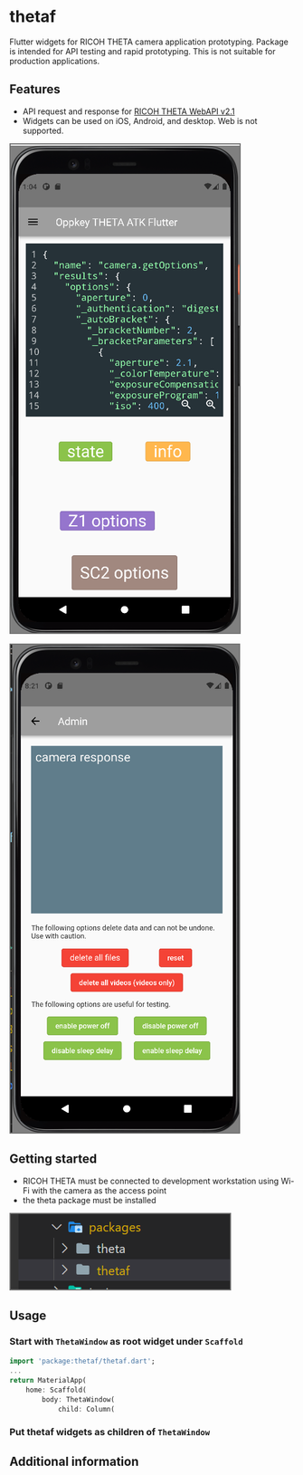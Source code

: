 <!-- 
This README describes the package. If you publish this package to pub.dev,
this README's contents appear on the landing page for your package.

For information about how to write a good package README, see the guide for
[writing package pages](https://dart.dev/guides/libraries/writing-package-pages). 

For general information about developing packages, see the Dart guide for
[creating packages](https://dart.dev/guides/libraries/create-library-packages)
and the Flutter guide for
[developing packages and plugins](https://flutter.dev/developing-packages). 
-->

# thetaf

Flutter widgets for RICOH THETA camera application prototyping.
Package is intended for API testing and rapid prototyping.
This is not suitable for production applications.

## Features

<!-- TODO: List what your package can do. Maybe include images, gifs, or videos. -->

* API request and response for [RICOH THETA WebAPI v2.1](https://api.ricoh/docs/theta-web-api-v2.1/)
* Widgets can be used on iOS, Android, and desktop. Web is not supported.

![use screen](readme_assets/images/home_screen.png)

![home screen](readme_assets/images/admin_screen.png)

## Getting started

<!-- 
TODO: List prerequisites and provide or point to information on how to
start using the package. -->

* RICOH THETA must be connected to development workstation using Wi-Fi with
the camera as the access point
* the theta package must be installed

![package requirements](readme_assets/images/package_requirements.png)

## Usage

### Start with `ThetaWindow` as root widget under `Scaffold`

```dart
import 'package:thetaf/thetaf.dart';
...
return MaterialApp(
    home: Scaffold(
        body: ThetaWindow(
            child: Column(

```

### Put thetaf widgets as children of `ThetaWindow`

## Additional information
<!-- 
TODO: Tell users more about the package: where to find more information, how to 
contribute to the package, how to file issues, what response they can expect 
from the package authors, and more. -->
